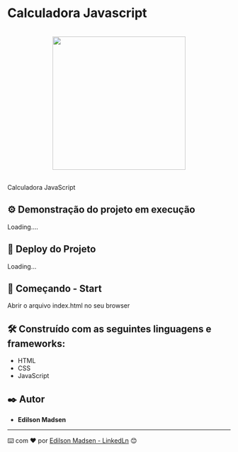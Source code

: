# Calculadora Javascript

<br>
<div align="center">
  <img src="https://user-images.githubusercontent.com/92545393/219504439-97b1d274-693f-4d29-a772-d2585af533dd.png" width="300px"/>
</div>
<br>

Calculadora JavaScript


## ⚙️ Demonstração do projeto em execução

Loading....


## 📌 Deploy do Projeto

Loading... 

## 🚀 Começando - Start

Abrir o arquivo index.html no seu browser

## 🛠️ Construído com as seguintes linguagens e frameworks:

* HTML
* CSS
* JavaScript

## ✒️ Autor

* **Edilson Madsen**

---
⌨️ com ❤️ por [Edilson Madsen - LinkedLn](https://www.linkedin.com/in/edilsonmadsen/) 😊

